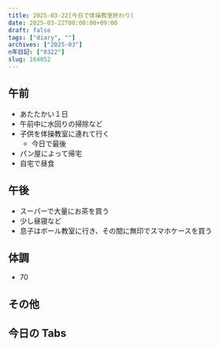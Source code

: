 ```yaml
---
title: 2025-03-22[今日で体操教室終わり]
date: 2025-03-22T00:00:00+09:00
draft: false
tags: ["diary", ""]
archives: ["2025-03"]
n年日記: ["0322"]
slug: 164052
---
```


## 午前

- あたたかい１日
- 午前中に水回りの掃除など
- 子供を体操教室に連れて行く
  - 今日で最後
- パン屋によって帰宅
- 自宅で昼食

## 午後

- スーパーで大量にお茶を買う
- 少し昼寝など
- 息子はボール教室に行き、その間に無印でスマホケースを買う

## 体調

- 70

## その他

## 今日の Tabs
